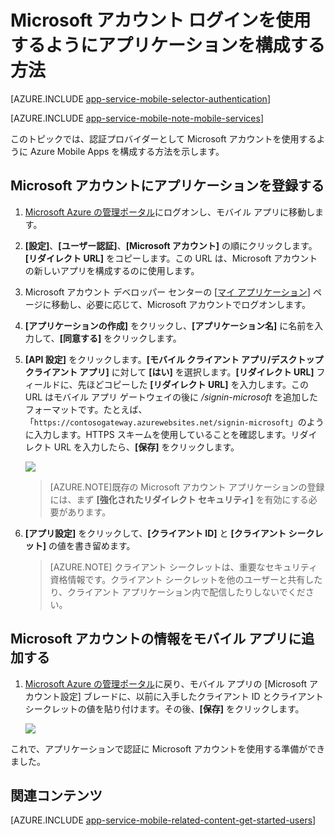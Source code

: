 <properties
	pageTitle="App Services アプリケーションに Microsoft アカウント認証を構成する方法"
	description="App Services アプリケーションに Microsoft アカウント認証を構成する方法について説明します。"
	authors="mattchenderson" 
	services="app-service\mobile"
	documentationCenter=""
	manager="dwrede"
	editor=""/>

<tags
	ms.service="app-service-mobile"
	ms.workload="mobile"
	ms.tgt_pltfrm="na"
	ms.devlang="multiple"
	ms.topic="article"
	ms.date="10/30/2015"
	ms.author="mahender"/>

# Microsoft アカウント ログインを使用するようにアプリケーションを構成する方法

[AZURE.INCLUDE [app-service-mobile-selector-authentication](../../includes/app-service-mobile-selector-authentication.md)]
&nbsp;

[AZURE.INCLUDE [app-service-mobile-note-mobile-services](../../includes/app-service-mobile-note-mobile-services.md)]

このトピックでは、認証プロバイダーとして Microsoft アカウントを使用するように Azure Mobile Apps を構成する方法を示します。

## <a name="register"> </a>Microsoft アカウントにアプリケーションを登録する

1. [Microsoft Azure の管理ポータル]にログオンし、モバイル アプリに移動します。

2. **[設定]**、**[ユーザー認証]**、**[Microsoft アカウント]** の順にクリックします。**[リダイレクト URL]** をコピーします。この URL は、Microsoft アカウントの新しいアプリを構成するのに使用します。

3. Microsoft アカウント デベロッパー センターの [[マイ アプリケーション]] ページに移動し、必要に応じて、Microsoft アカウントでログオンします。

4. **[アプリケーションの作成]** をクリックし、**[アプリケーション名]** に名前を入力して、**[同意する]** をクリックします。

5. **[API 設定]** をクリックします。**[モバイル クライアント アプリ/デスクトップ クライアント アプリ]** に対して **[はい]** を選択します。**[リダイレクト URL]** フィールドに、先ほどコピーした **[リダイレクト URL]** を入力します。この URL はモバイル アプリ ゲートウェイの後に _/signin-microsoft_ を追加したフォーマットです。たとえば、「`https://contosogateway.azurewebsites.net/signin-microsoft`」のように入力します。HTTPS スキームを使用していることを確認します。リダイレクト URL を入力したら、**[保存]** をクリックします。

	![][0]

	>[AZURE.NOTE]既存の Microsoft アカウント アプリケーションの登録には、まず **[強化されたリダイレクト セキュリティ]** を有効にする必要があります。

4. **[アプリ設定]** をクリックして、**[クライアント ID]** と **[クライアント シークレット]** の値を書き留めます。

    > [AZURE.NOTE] クライアント シークレットは、重要なセキュリティ資格情報です。クライアント シークレットを他のユーザーと共有したり、クライアント アプリケーション内で配信したりしないでください。


## <a name="secrets"> </a>Microsoft アカウントの情報をモバイル アプリに追加する

1. [Microsoft Azure の管理ポータル]に戻り、モバイル アプリの [Microsoft アカウント設定] ブレードに、以前に入手したクライアント ID とクライアント シークレットの値を貼り付けます。その後、**[保存]** をクリックします。

    ![][1]

これで、アプリケーションで認証に Microsoft アカウントを使用する準備ができました。

## <a name="related-content"> </a>関連コンテンツ

[AZURE.INCLUDE [app-service-mobile-related-content-get-started-users](../../includes/app-service-mobile-related-content-get-started-users.md)]

<!-- Authenticate your app with Live Connect Single Sign-On: [Windows](windows-liveconnect) -->



<!-- Images. -->

[0]: ./media/app-service-mobile-how-to-configure-microsoft-authentication/app-service-microsoftaccount-redirect.png
[1]: ./media/app-service-mobile-how-to-configure-microsoft-authentication/mobile-app-microsoftaccount-settings.png

<!-- URLs. -->

[マイ アプリケーション]: http://go.microsoft.com/fwlink/p/?LinkId=262039
[Microsoft Azure の管理ポータル]: https://portal.azure.com/

<!---HONumber=Nov15_HO3-->